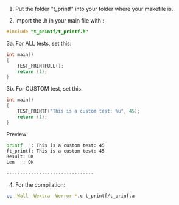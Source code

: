 1. Put the folder "t_printf" into your folder where your makefile is.
  
2. Import the .h in your main file with :
```c
#include "t_printf/t_printf.h"
```

3a. For ALL tests, set this:
```c
int main()
{
	TEST_PRINTFULL();
	return (1);
}
```

3b. For CUSTOM test, set this:
```c
int main()
{
	TEST_PRINTF("This is a custom test: %u", 45);
	return (1);
}
```

Preview:
```bash
printf   : This is a custom test: 45
ft_printf: This is a custom test: 45
Result: OK
Len   : OK

--------------------------------
```

4. For the compilation:
```bash
cc -Wall -Wextra -Werror *.c t_printf/t_prinf.a
```